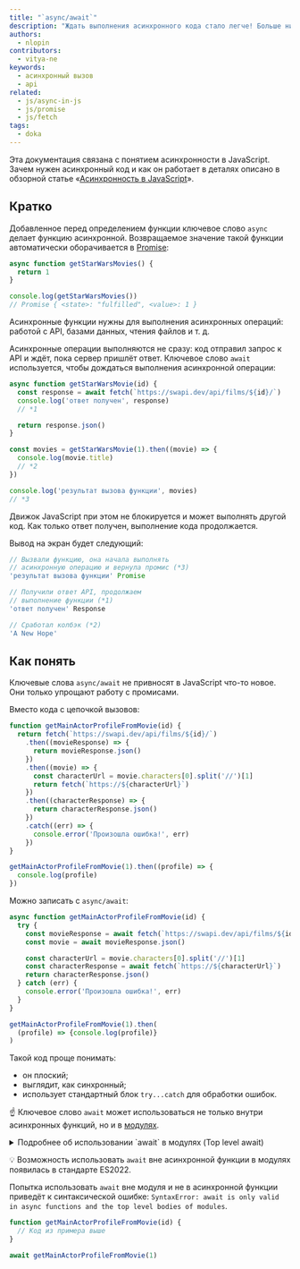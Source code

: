 ```yaml
---
title: "`async/await`"
description: "Ждать выполнения асинхронного кода стало легче! Больше никаких колбэков и промисов, только новые ключевые слова."
authors:
  - nlopin
contributors:
  - vitya-ne
keywords:
  - асинхронный вызов
  - api
related:
  - js/async-in-js
  - js/promise
  - js/fetch
tags:
  - doka
---
```


Эта документация связана с понятием асинхронности в JavaScript. Зачем нужен асинхронный код и как он работает в деталях описано в обзорной статье «[Асинхронность в JavaScript](/js/async-in-js/)».

## Кратко

Добавленное перед определением функции ключевое слово `async` делает функцию асинхронной. Возвращаемое значение такой функции автоматически оборачивается в [Promise](/js/promise/):

```js
async function getStarWarsMovies() {
  return 1
}

console.log(getStarWarsMovies())
// Promise { <state>: "fulfilled", <value>: 1 }
```

Асинхронные функции нужны для выполнения асинхронных операций: работой с API, базами данных, чтения файлов и т. д.

Асинхронные операции выполняются не сразу: код отправил запрос к API и ждёт, пока сервер пришлёт ответ. Ключевое слово `await` используется, чтобы дождаться выполнения асинхронной операции:

```js
async function getStarWarsMovie(id) {
  const response = await fetch(`https://swapi.dev/api/films/${id}/`)
  console.log('ответ получен', response)
  // *1

  return response.json()
}

const movies = getStarWarsMovie(1).then((movie) => {
  console.log(movie.title)
  // *2
})

console.log('результат вызова функции', movies)
// *3
```

Движок JavaScript при этом не блокируется и может выполнять другой код. Как только ответ получен, выполнение кода продолжается.

Вывод на экран будет следующий:

```js
// Вызвали функцию, она начала выполнять
// асинхронную операцию и вернула промис (*3)
'результат вызова функции' Promise

// Получили ответ API, продолжаем
// выполнение функции (*1)
'ответ получен' Response

// Сработал колбэк (*2)
'A New Hope'
```

## Как понять

Ключевые слова `async/await` не привносят в JavaScript что-то новое. Они только упрощают работу с промисами.

Вместо кода с цепочкой вызовов:

```js
function getMainActorProfileFromMovie(id) {
  return fetch(`https://swapi.dev/api/films/${id}/`)
    .then((movieResponse) => {
      return movieResponse.json()
    })
    .then((movie) => {
      const characterUrl = movie.characters[0].split('//')[1]
      return fetch(`https://${characterUrl}`)
    })
    .then((characterResponse) => {
      return characterResponse.json()
    })
    .catch((err) => {
      console.error('Произошла ошибка!', err)
    })
}

getMainActorProfileFromMovie(1).then((profile) => {
  console.log(profile)
})
```

Можно записать с `async/await`:

```js
async function getMainActorProfileFromMovie(id) {
  try {
    const movieResponse = await fetch(`https://swapi.dev/api/films/${id}/`)
    const movie = await movieResponse.json()

    const characterUrl = movie.characters[0].split('//')[1]
    const characterResponse = await fetch(`https://${characterUrl}`)
    return characterResponse.json()
  } catch (err) {
    console.error('Произошла ошибка!', err)
  }
}

getMainActorProfileFromMovie(1).then(
  (profile) => {console.log(profile)}
)
```

Такой код проще понимать:

- он плоский;
- выглядит, как синхронный;
- использует стандартный блок `try...catch` для обработки ошибок.

☝️ Ключевое слово `await` может использоваться не только внутри асинхронных функций, но и в [модулях](/js/modules/).

<details>
  <summary>
    Подробнее об использовании `await` в модулях (Top level await)
  </summary>

  Определение данных в дочернем модуле с использованием `await` позволяет родительскому модулю ожидать окончания загрузки асинхронных данных, при этом загрузка других дочерних модулей не блокируется.

  Допустим, у нас есть модуль `Parent.mjs`, импортирующий данные из модулей `Child.mjs`:

  ```js
  // Parent.mjs
  import {data} from './Child.mjs'

  console.log('Parent:', data)
  ```

  Модуль `Child.mjs` экспортирует данные, полученные асинхронно:

  ```js
  // Child.mjs

  // Пример асинхронной функции, возвращающей Promise
  const promise =
    fetch('https://dummyjson.com/products/1')
    .then(res => res.json())

  export const data = await promise
  ```

  При запуске `Parent.mjs` будет ожидать завершения асинхронной операции.

</details>

💡 Возможность использовать `await` вне асинхронной функции в модулях появилась в стандарте ES2022.

Попытка использовать `await` вне модуля и не в асинхронной функции приведёт к синтаксической ошибке:
`SyntaxError: await is only valid in async functions and the top level bodies of modules`.

```js
function getMainActorProfileFromMovie(id) {
  // Код из примера выше
}

await getMainActorProfileFromMovie(1)
```
